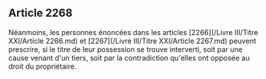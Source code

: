 Article 2268
----
Néanmoins, les personnes énoncées dans les articles [2266](/Livre III/Titre XXI/Article 2266.md) et [2267](/Livre III/Titre XXI/Article 2267.md) peuvent
prescrire, si le titre de leur possession se trouve interverti, soit par une
cause venant d'un tiers, soit par la contradiction qu'elles ont opposée au droit
du propriétaire.
